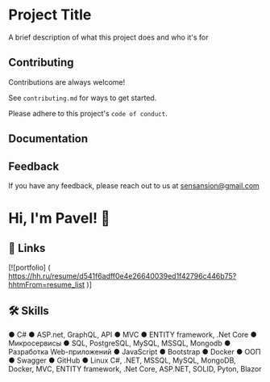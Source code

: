 
# Project Title

A brief description of what this project does and who it's for


## Contributing

Contributions are always welcome!

See `contributing.md` for ways to get started.

Please adhere to this project's `code of conduct`.


## Documentation




## Feedback

If you have any feedback, please reach out to us at sensansion@gmail.com


# Hi, I'm Pavel! 👋


## 🔗 Links
[![portfolio] ( https://hh.ru/resume/d541f6adff0e4e26640039ed1f42796c446b75?hhtmFrom=resume_list )]

## 🛠 Skills
●	C#
●	ASP.net, GraphQL, API
●	MVC
●	ENTITY framework, .Net Core
●	Микросервисы
●	SQL, PostgreSQL, MySQL, MSSQL, Mongodb 
●	Разработка Web-приложений
●	JavaScript
●	Bootstrap
●	Docker
●	ООП 
●	Swagger
●	GitHub 
●	Linux
C#, .NET, MSSQL, MySQL, MongoDB, Docker, MVC, ENTITY framework, .Net Core, ASP.NET, SOLID, Pyton, Blazor

